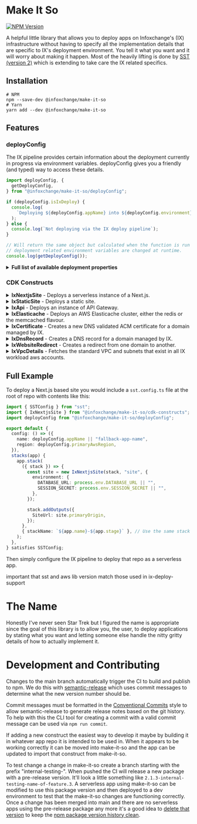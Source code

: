 # Make It So

[![NPM Version](https://img.shields.io/npm/v/%40infoxchange%2Fmake-it-so)](https://www.npmjs.com/package/@infoxchange/make-it-so)

A helpful little library that allows you to deploy apps on Infoxchange's (IX) infrastructure without having to specify all the implementation details that are specific to IX's deployment environment. You tell it what you want and it will worry about making it happen. Most of the heavily lifting is done by [SST (version 2)](https://v2.sst.dev/what-is-sst) which is extending to take care the IX related specifics.

## Installation

```shell
# NPM
npm --save-dev @infoxchange/make-it-so
# Yarn
yarn add --dev @infoxchange/make-it-so
```



## Features

### deployConfig

The IX pipeline provides certain information about the deployment currently in progress via environment variables. deployConfig gives you a friendly (and typed) way to access these details.

```typescript
import deployConfig, {
  getDeployConfig,
} from "@infoxchange/make-it-so/deployConfig";

if (deployConfig.isIxDeploy) {
  console.log(
    `Deploying ${deployConfig.appName} into ${deployConfig.environment}`,
  );
} else {
  console.log(`Not deploying via the IX deploy pipeline`);
}

// Will return the same object but calculated when the function is run rather than when imported. Useful if any IX
// deployment related environment variables are changed at runtime.
console.log(getDeployConfig());
```

<details>
<summary><strong>Full list of available deployment properties</strong></summary>

| Name              | Description                            | Type for IX Deploy                 | Type for non-IX Deploy |
| ----------------- | -------------------------------------- | ---------------------------------- | ---------------------- |
| isIxDeploy        | Is deploying via IX pipeline or not    | true                               | false                  |
| appName           | Name of app being deployed             | string                             | string                 |
| environment       | Name of env app is being deployed to   | "dev" \| "test" \| "uat" \| "prod" | string                 |
| workloadGroup     | The workload group of the app          | "ds" \| "srs"                      | string                 |
| primaryAwsRegion  | AWS Region used by IX                  | "ap-southeast-2"                   | string                 |
| siteDomains       | Domains for the app to use             | string[]                           | string[]               |
| siteDomainAliases | Domains to be redirected to primary    | string[]                           | string[]               |
| isInternalApp     | If app is for internal usage           | boolean                            | boolean \| undefined   |
| deploymentType    | What pipeline type is being used       | "docker" \| "serverless"           | string                 |
| sourceCommitRef   | The git commit ref of deployed code    | string                             | string                 |
| sourceCommitHash  | The git commit hash of deployed code   | string                             | string                 |
| deployTriggeredBy | Config commit id that triggered deploy | string                             | string                 |
| smtpHost          | SMTP host for the app to use           | string                             | string                 |
| smtpPort          | SMTP port for the app to use           | number                             | number \| undefined    |
| clamAVUrl         | ClamAV instance url for the app to use | string                             | string                 |

</details>

### CDK Constructs

<details>
<summary><strong>IxNextjsSite</strong> - Deploys a serverless instance of a Next.js.</summary>

IxNextjsSite extends [SST's NextjsSite](https://v2.sst.dev/constructs/NextjsSite) with a few minor changes to the props
and behaviour.

If the `customDomain` prop is not set then the first site domain provided by the IX deployment pipeline will be used as the primary custom domain, any additional domains (if there are any) will be used as alternative domain names and the first pipeline provided domain alias domain will be used will be used as a domain alias. This behaviour of setting pipeline configuring custom domains can be avoided by providing a value for `customDomain` (including explicitly setting it to `undefined` which will ensure no customDomain is used).

If `isIxManagedDomain` is true (which is the case if `customDomain` is set automatically using pipeline provided values) and no custom certificate is given then one will be created for any custom domains given (including alternative domain names which the base SST construct doesn't currently do).

Also if `isIxManagedDomain` is true DNS records will be automatically created for them.

It will also automatically attach the site to the standard IX VPC created in each workload account (unless you
explicitly pass other VPC details or set the VPC-related props (see the SST doco) to `undefined`) and set the env vars
`HTTP_PROXY`, `http_proxy`, `HTTPS_PROXY` and `https_proxy` to the HTTP Proxy for the VPC.

Unlike [NextjsSite](https://v2.sst.dev/constructs/NextjsSite), any environment variables set with `stackOrApp.setDefaultFunctionProps()` or
`stackOrApp.addDefaultFunctionEnv()` will be inherited by the IxNextjsSite lambda functions.

#### Options:

| Prop                                 | Type                                                             | Description                                                                                                                                                                                                                                                                                                                |
| ------------------------------------ | ---------------------------------------------------------------- | -------------------------------------------------------------------------------------------------------------------------------------------------------------------------------------------------------------------------------------------------------------------------------------------------------------------------- |
| [...NextjsSiteProps]                 |                                                                  | Any props accepted by [SST's NextjsSite](https://v2.sst.dev/constructs/NextjsSite)                                                                                                                                                                                                                                         |
| customDomain.isIxManagedDomain       | boolean                                                          | (optional) If true will attempt to create DNS records and certs for it using the IX shared infra. Only required if explicitly setting customDomains and you want DNS records + certs setup for them                                                                                                                        |
| customDomain.additionalDomainAliases | string[]                                                         | (optional) Works like `customDomain.domainAlias` but `domainAlias` only allows one domain, additionalDomainAliases allows setting additional domains                                                                                                                                                                       |
| environment                          | Record<string, string \| {buildtime?: string, runtime?: string}> | (optional) As well as accepting strings for environment variable values as is already done by [NextjsSite](https://v2.sst.dev/constructs/NextjsSite) it also accepts an object with the properties `buildtime` and/or `runtime` which allows you to customise the environment variable value during those different steps. |

```typescript
import { IxNextjsSite } from "@infoxchange/make-it-so/cdk-constructs";

const site = new IxNextjsSite(stack, "Site", {
  environment: {
    DATABASE_URL: process.env.DATABASE_URL || "",
    SESSION_SECRET: process.env.SESSION_SECRET || "",
  },
  // The default behaviour is the same as if you included:
  // customDomain: {
  //   domainName: ixDeployConfig.siteDomains[0],
  //   alternateNames: ixDeployConfig.siteDomains.slice(1)
  // },
});
```

</details>

<details>
<summary><strong>IxStaticSite</strong> - Deploys a static site.</summary>

IxNextjsSite extends [SST's StaticSite](https://v2.sst.dev/constructs/StaticSite) and takes the same props with the addition of `isIxManagedDomain` in the `customDomain` property.

If the props `customDomain` is not set then the first site domain provided by the IX deployment pipeline will be used as the primary custom domain, any additional domains (if there are any) will be used as alternative domain names and the first pipeline provided domain alias domain will be used will be used as a domain alias. This behaviour of setting pipeline configuring custom domains can be avoided by providing a value for `customDomain` (including explicitly setting it to `undefined` which will ensure no customDomain is used).

If `isIxManagedDomain` is true (which is the case if `customDomain` is set automatically using pipeline provided values) and no custom certificate is given then one will be created for any custom domains given (including alternative domain names which the base SST construct doesn't currently do).

Also if `isIxManagedDomain` is true DNS records will be automatically created for them.

#### Options:

| Prop                                 | Type     | Description                                                                                                                                                                                         |
| ------------------------------------ | -------- | --------------------------------------------------------------------------------------------------------------------------------------------------------------------------------------------------- |
| [...NextjsSiteProps]                 |          | Any props accepted by [SST's StaticSite](https://v2.sst.dev/constructs/StaticSite)                                                                                                                  |
| customDomain.isIxManagedDomain       | boolean  | (optional) If true will attempt to create DNS records and certs for it using the IX shared infra. Only required if explicitly setting customDomains and you want DNS records + certs setup for them |
| customDomain.additionalDomainAliases | string[] | (optional) Works like `customDomain.domainAlias` but `domainAlias` only allows one domain, additionalDomainAliases allows setting additional domains                                                |

```typescript
import { IxStaticSite } from "@infoxchange/make-it-so/cdk-constructs";

const site = new IxStaticSite(stack, "Site", {
  environment: {
    DOOHICKEY_NAME: process.env.DOOHICKEY_NAME || "",
  },
  // The default behaviour is the same as if you included:
  // customDomain: {
  //   domainName: ixDeployConfig.siteDomains[0],
  //   alternateNames: ixDeployConfig.siteDomains.slice(1)
  // },
});
```

</details>

<details>
<summary><strong>IxApi</strong> - Deploys an instance of API Gateway.</summary>

IxApi extends [SST's Api](https://v2.sst.dev/constructs/Api) and takes the exact same props.

It will automatically create certificates and DNS records for a single domain that the API should deploy to. If the props `customDomain` is not set the first site domain provided by the IX deployment pipeline will be used as the domain. Explicitly setting `customDomain` to `undefined` will ensure no customDomain is used. Regardless of if a custom domain is set, the API Gateway will still be accessible via the 'api-id.execute-api.region.amazonaws.com' url.

```typescript
import { IxApi } from "@infoxchange/make-it-so/cdk-constructs";

const site = new IxApi(stack, "api", {
  // The default behaviour is the same as if you included:
  // customDomain: {
  //   domainName: ixDeployConfig.siteDomains[0],
  // },
});
```

</details>

<details>
<summary><strong>IxElasticache</strong> - Deploys an AWS Elasticache cluster, either the redis or the memcached flavour.</summary>

It will also automatically attach the cluster to the standard IX VPC created in each workload account (unless you explicitly pass a different VPC to be attached with the vpc prop or set the vpc prop to `undefined` which will stop any VPC being attached).

```typescript
import { IxElasticache } from "@infoxchange/make-it-so/cdk-constructs";

const redisCluster = new IxElasticache(stack, "elasticache", {
  autoMinorVersionUpgrade: true,
  cacheNodeType: "cache.t2.small",
  engine: "redis",
  numCacheNodes: 1,
});
```

#### Options:

| Prop                      | Type     | Description                                                                                                                                           |
| ------------------------- | -------- | ----------------------------------------------------------------------------------------------------------------------------------------------------- |
| vpc                       | IVpc     | (optional) A VPC to attach if not using default IX VPC                                                                                                |
| vpcSubnetIds              | string[] | (optional) List of IDs of subnets to be used if not using default IX VPC subnets                                                                      |
| [...CfnCacheClusterProps] |          | Any props accepted by [CfnCacheCluster](https://docs.aws.amazon.com/cdk/api/v2/docs/aws-cdk-lib.aws_elasticache.CfnCacheCluster.html#construct-props) |

#### Properties:

| Properties       | Type            | Description                                                      |
| ---------------- | --------------- | ---------------------------------------------------------------- |
| connectionString | string          | A string with all the details required to connect to the cluster |
| cluster          | CfnCacheCluster | An AWS CDK CfnCacheCluster instance                              |

</details>

<details>
<summary><strong>IxCertificate</strong> - Creates a new DNS validated ACM certificate for a domain managed by IX.</summary>

```typescript
import { IxCertificate } from "@infoxchange/make-it-so/cdk-constructs";

const domainCert = new IxCertificate(scope, "ExampleDotComCertificate", {
  domainName: "example.com",
  subjectAlternativeNames: ["other-domain.com"],
  region: "us-east-1",
});
```

#### Options:

| Prop                    | Type     | Description                                                     |
| ----------------------- | -------- | --------------------------------------------------------------- |
| domainName              | string   | Domain name for cert                                            |
| subjectAlternativeNames | string[] | (optional) Any domains for the certs "Subject Alternative Name" |
| region                  | string   | (optional) The AWS region to create the cert in                 |

</details>

<details>
<summary><strong>IxDnsRecord</strong> - Creates a DNS record for a domain managed by IX.</summary>

Route53 HostedZones for IX managed domains live in the dns-hosting AWS account so if a workload AWS account requires a DNS record to be created this must be done "cross-account". IxDnsRecord handles that part for you. Just give it the details for the DNS record itself and IxDnsRecord will worry about creating it.

```typescript
import { IxDnsRecord } from "@infoxchange/make-it-so/cdk-constructs";

new IxDnsRecord(scope, "IxDnsRecord", {
  type: "A",
  name: "example.com",
  value: "1.1.1.1",
  ttl: 900,
});
```

#### Options:

| Prop         | Type                                       | Description                                                                                                                                                                                                                     |
| ------------ | ------------------------------------------ | ------------------------------------------------------------------------------------------------------------------------------------------------------------------------------------------------------------------------------- |
| type         | "A" \| "CNAME" \| "NS" \| "SOA" \| "ALIAS" | DNS record type                                                                                                                                                                                                                 |
| name         | string                                     | DNS record FQDN                                                                                                                                                                                                                 |
| value        | string                                     | DNS record value                                                                                                                                                                                                                |
| ttl          | number                                     | (optional) TTL value for DNS record                                                                                                                                                                                             |
| hostedZoneId | string                                     | (optional) The ID of the Route53 HostedZone belonging to the dns-hosting account in which to create the DNS record. If not given the correct HostedZone will be inferred from the domain in the "value" prop.                   |
| aliasZoneId  | string                                     | (only needed if type = "Alias") the Route53 HostedZone that the target of the alias record lives in. Generally this will be the well known ID of a HostedZone for a AWS service itself that is managed by AWS, not an end-user. |

</details>

<details>
<summary><strong>IxWebsiteRedirect</strong> - Creates a redirect from one domain to another.</summary>

```typescript
import { IxWebsiteRedirect } from "@infoxchange/make-it-so/cdk-constructs";

new IxWebsiteRedirect(scope, "WebsiteRedirect", {
  recordNames: ["www.example.com", "othersubdomain.example.com"],
  targetDomain: "www.example.com",
});
```

#### Options:

| Prop         | Type                                                                                                             | Description                                                                                   |
| ------------ | ---------------------------------------------------------------------------------------------------------------- | --------------------------------------------------------------------------------------------- |
| targetDomain | string                                                                                                           | The domain to redirect to                                                                     |
| recordNames  | string[]                                                                                                         | The domains to redirect from                                                                  |
| certificate  | [ICertificate](https://docs.aws.amazon.com/cdk/api/v2/docs/aws-cdk-lib.aws_certificatemanager.ICertificate.html) | (optional) The certificate to use when serving the redirect, one will be created if not given |

</details>

<details>
<summary><strong>IxVpcDetails</strong> - Fetches the standard VPC and subnets that exist in all IX workload aws accounts.</summary>

```typescript
import { IxVpcDetails } from "@infoxchange/make-it-so/cdk-constructs";

const vpcDetails = new IxVpcDetails(scope, "VpcDetails");
```

#### Options:

| Prop                    | Type     | Description                                                     |
| ----------------------- | -------- | --------------------------------------------------------------- |
| domainName              | string   | Domain name for cert                                            |
| subjectAlternativeNames | string[] | (optional) Any domains for the certs "Subject Alternative Name" |
| region                  | string   | (optional) The AWS region to create the cert in                 |

</details>

## Full Example

To deploy a Next.js based site you would include a `sst.config.ts` file at the root of repo with contents like this:

```typescript
import { SSTConfig } from "sst";
import { IxNextjsSite } from "@infoxchange/make-it-so/cdk-constructs";
import deployConfig from "@infoxchange/make-it-so/deployConfig";

export default {
  config: () => ({
    name: deployConfig.appName || "fallback-app-name",
    region: deployConfig.primaryAwsRegion,
  }),
  stacks(app) {
    app.stack(
      ({ stack }) => {
        const site = new IxNextjsSite(stack, "site", {
          environment: {
            DATABASE_URL: process.env.DATABASE_URL || "",
            SESSION_SECRET: process.env.SESSION_SECRET || "",
          },
        });

        stack.addOutputs({
          SiteUrl: site.primaryOrigin,
        });
      },
      { stackName: `${app.name}-${app.stage}` }, // Use the same stack name format as our docker apps
    );
  },
} satisfies SSTConfig;
```

Then simply configure the IX pipeline to deploy that repo as a serverless app.

important that sst and aws lib version match those used in ix-deploy-support

# The Name

Honestly I've never seen Star Trek but I figured the name is appropriate since the goal of this library is to allow you, the user, to deploy applications by stating what you want and letting someone else handle the nitty gritty details of how to actually implement it.

# Development and Contributing

Changes to the main branch automatically trigger the CI to build and publish to npm. We do this with [semantic-release](https://semantic-release.gitbook.io/) which uses commit messages to determine what the new version number should be.

Commit messages must be formatted in the [Conventional Commits](https://www.conventionalcommits.org) style to allow semantic-release to generate release notes based on the git history. To help with this the CLI tool for creating a commit with a valid commit message can be used via `npm run commit`.

If adding a new construct the easiest way to develop it maybe by building it in whatever app repo it is intended to be used in. When it appears to be working correctly it can be moved into make-it-so and the app can be updated to import that construct from make-it-so.

To test change a change in make-it-so create a branch starting with the prefix "internal-testing-". When pushed the CI will release a new package with a pre-release version. It'll look a little something like `2.1.3-internal-testing-name-of-feature.3`. A serverless app using make-it-so can be modified to use this package version and then deployed to a dev environment to test that the make-it-so changes are functioning correctly. Once a change has been merged into main and there are no serverless apps using the pre-release package any more it's a good idea to [delete that version](https://docs.npmjs.com/unpublishing-packages-from-the-registry#unpublishing-a-single-version-of-a-package) to keep the [npm package version history clean](https://www.npmjs.com/package/@infoxchange/make-it-so?activeTab=versions).
